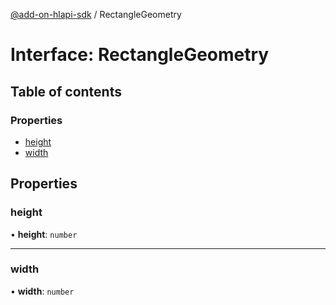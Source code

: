 [@add-on-hlapi-sdk](../overview.md) / RectangleGeometry

# Interface: RectangleGeometry

## Table of contents

### Properties

- [height](rectangle-geometry.md#height)
- [width](rectangle-geometry.md#width)

## Properties

### height

• **height**: `number`

<hr />

### width

• **width**: `number`
